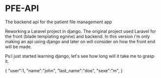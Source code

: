 # PFE-API
 The backend api for the patient file management app

Reworking a Laravel project in django.
The original project used Laravel for the front (blade templating egnine) and backend.
In this version i'm only making an api using django and later on will consider on how the front end will be made.

Ps:I just started learning django, let's see how long will it take me to grasp it.

{
"user":1,
"name":"john",
"last_name":"doe",
"sexe":"m",
}